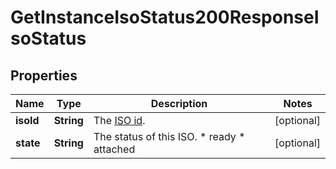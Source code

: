 

# GetInstanceIsoStatus200ResponseIsoStatus


## Properties

| Name | Type | Description | Notes |
|------------ | ------------- | ------------- | -------------|
|**isoId** | **String** | The [ISO id](#operation/list-isos). |  [optional] |
|**state** | **String** | The status of this ISO. * ready * attached |  [optional] |



